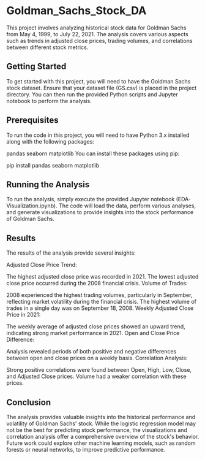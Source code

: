 # Goldman_Sachs_Stock_DA
This project involves analyzing historical stock data for Goldman Sachs from May 4, 1999, to July 22, 2021. The analysis covers various aspects such as trends in adjusted close prices, trading volumes, and correlations between different stock metrics.

## Getting Started
To get started with this project, you will need to have the Goldman Sachs stock dataset. Ensure that your dataset file (GS.csv) is placed in the project directory. You can then run the provided Python scripts and Jupyter notebook to perform the analysis.

## Prerequisites
To run the code in this project, you will need to have Python 3.x installed along with the following packages:

pandas
seaborn
matplotlib
You can install these packages using pip:

pip install pandas seaborn matplotlib

## Running the Analysis
To run the analysis, simply execute the provided Jupyter notebook (EDA-Visualization.ipynb). The code will load the data, perform various analyses, and generate visualizations to provide insights into the stock performance of Goldman Sachs.

## Results
The results of the analysis provide several insights:

Adjusted Close Price Trend:

The highest adjusted close price was recorded in 2021.
The lowest adjusted close price occurred during the 2008 financial crisis.
Volume of Trades:

2008 experienced the highest trading volumes, particularly in September, reflecting market volatility during the financial crisis.
The highest volume of trades in a single day was on September 18, 2008.
Weekly Adjusted Close Price in 2021:

The weekly average of adjusted close prices showed an upward trend, indicating strong market performance in 2021.
Open and Close Price Difference:

Analysis revealed periods of both positive and negative differences between open and close prices on a weekly basis.
Correlation Analysis:

Strong positive correlations were found between Open, High, Low, Close, and Adjusted Close prices. Volume had a weaker correlation with these prices.

## Conclusion
The analysis provides valuable insights into the historical performance and volatility of Goldman Sachs' stock. While the logistic regression model may not be the best for predicting stock performance, the visualizations and correlation analysis offer a comprehensive overview of the stock's behavior. Future work could explore other machine learning models, such as random forests or neural networks, to improve predictive performance.
